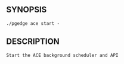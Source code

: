 
## SYNOPSIS
    ./pgedge ace start -

## DESCRIPTION
    Start the ACE background scheduler and API
